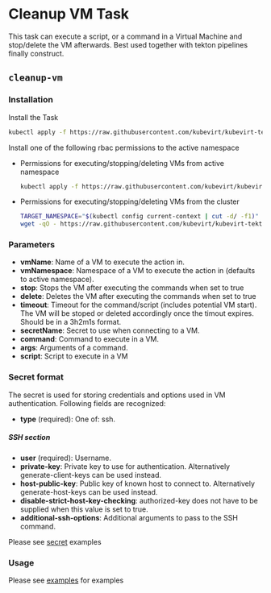 # Cleanup VM Task

This task can execute a script, or a command in a Virtual Machine and stop/delete 
the VM afterwards. Best used together with tekton pipelines finally construct.

## `cleanup-vm`

### Installation

Install the Task

```bash
kubectl apply -f https://raw.githubusercontent.com/kubevirt/kubevirt-tekton-tasks/master/tasks/cleanup-vm/manifests/cleanup-vm.yaml
```

Install one of the following rbac permissions to the active namespace
  - Permissions for executing/stopping/deleting VMs from active namespace
    ```bash
    kubectl apply -f https://raw.githubusercontent.com/kubevirt/kubevirt-tekton-tasks/master/tasks/cleanup-vm/manifests/cleanup-vm-namespace-rbac.yaml
    ```
  - Permissions for executing/stopping/deleting VMs from the cluster
    ```bash
    TARGET_NAMESPACE="$(kubectl config current-context | cut -d/ -f1)"
    wget -qO - https://raw.githubusercontent.com/kubevirt/kubevirt-tekton-tasks/master/tasks/cleanup-vm/manifests/cleanup-vm-cluster-rbac.yaml | sed "s/TARGET_NAMESPACE/$TARGET_NAMESPACE/" | kubectl apply -f -
    ```

### Parameters

- **vmName**: Name of a VM to execute the action in.
- **vmNamespace**: Namespace of a VM to execute the action in (defaults to active namespace).
- **stop**: Stops the VM after executing the commands when set to true
- **delete**: Deletes the VM after executing the commands when set to true
- **timeout**: Timeout for the command/script (includes potential VM start). The VM will be stoped or deleted accordingly once the timout expires. Should be in a 3h2m1s format.
- **secretName**: Secret to use when connecting to a VM.
- **command**: Command to execute in a VM.
- **args**: Arguments of a command.
- **script**: Script to execute in a VM

### Secret format

The secret is used for storing credentials and options used in VM authentication. Following fields are recognized: 

- **type** (required): One of: ssh.
##### SSH section
- **user** (required): Username.
- **private-key**: Private key to use for authentication. Alternatively generate-client-keys can be used instead.
- **host-public-key**: Public key of known host to connect to. Alternatively generate-host-keys can be used instead.
- **disable-strict-host-key-checking**: authorized-key does not have to be supplied when this value is set to true.
- **additional-ssh-options**: Additional arguments to pass to the SSH command.
<!---
- **generate-client-keys (TBD)**: Generates authentication keys for execute-in-vm task client if set to true. Then it will try to supply the public key to VM's authorized keys.
- **generate-host-keys (TBD)**: Generates authentication keys for the VM if set to true. Then it will try to supply the private and public key to the VM.
-->

Please see [secret](examples/secrets) examples 

### Usage

Please see [examples](examples) for examples  
